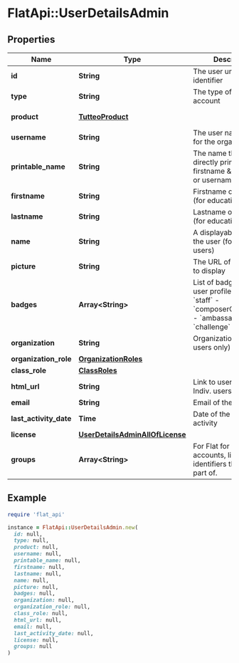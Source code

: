 # FlatApi::UserDetailsAdmin

## Properties

| Name | Type | Description | Notes |
| ---- | ---- | ----------- | ----- |
| **id** | **String** | The user unique identifier |  |
| **type** | **String** | The type of user account |  |
| **product** | [**TutteoProduct**](TutteoProduct.md) |  | [default to &#39;flat&#39;] |
| **username** | **String** | The user name (unique for the organization) |  |
| **printable_name** | **String** | The name that can be directly printed (name, firstname &amp; lastname, or username) | [optional] |
| **firstname** | **String** | Firstname of the user (for education users) | [optional] |
| **lastname** | **String** | Lastname of the user (for education users) | [optional] |
| **name** | **String** | A displayable name for the user (for consumer users) | [optional] |
| **picture** | **String** | The URL of the picture to display |  |
| **badges** | **Array&lt;String&gt;** | List of badges for the user profile:  - &#x60;power&#x60; - &#x60;staff&#x60; - &#x60;composerOfTheMonth&#x60; - &#x60;ambassador&#x60; - &#x60;challenge&#x60;  | [optional] |
| **organization** | **String** | Organization ID (for Edu users only) | [optional] |
| **organization_role** | [**OrganizationRoles**](OrganizationRoles.md) |  | [optional] |
| **class_role** | [**ClassRoles**](ClassRoles.md) |  | [optional] |
| **html_url** | **String** | Link to user profile (for Indiv. users only) | [optional] |
| **email** | **String** | Email of the user | [optional] |
| **last_activity_date** | **Time** | Date of the last user activity | [optional] |
| **license** | [**UserDetailsAdminAllOfLicense**](UserDetailsAdminAllOfLicense.md) |  | [optional] |
| **groups** | **Array&lt;String&gt;** | For Flat for Education accounts, list of Group identifiers the user is part of. | [optional] |

## Example

```ruby
require 'flat_api'

instance = FlatApi::UserDetailsAdmin.new(
  id: null,
  type: null,
  product: null,
  username: null,
  printable_name: null,
  firstname: null,
  lastname: null,
  name: null,
  picture: null,
  badges: null,
  organization: null,
  organization_role: null,
  class_role: null,
  html_url: null,
  email: null,
  last_activity_date: null,
  license: null,
  groups: null
)
```

